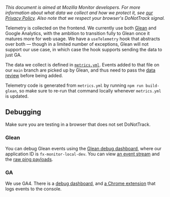 _This document is aimed at Mozilla Monitor developers. For more information about what data we collect and how we protect it, see [our Privacy Policy](https://www.mozilla.org/privacy/firefox-monitor/). Also note that we respect your browser's DoNotTrack signal._

Telemetry is collected on the frontend. We currently use both [Glean](https://mozilla.github.io/glean/book/index.html) and Google Analytics, with the ambition to transition fully to Glean once it matures more for web usage. We have a `useTelemetry` hook that abstracts over both — though in a limited number of exceptions, Glean will not support our use case, in which case the hook supports sending the data to just GA.

The data we collect is defined in [`metrics.yml`](../metrics.yml). Events added to that file on our `main` branch are picked up by Glean, and thus need to pass the [data review](https://wiki.mozilla.org/Data_Collection) before being added.

Telemetry code is generated from `metrics.yml` by running `npm run build-glean`, so make sure to re-run that command locally whenever `metrics.yml` is updated.

## Debugging

Make sure you are testing in a browser that does not set DoNotTrack.

### Glean

You can debug Glean events using the [Glean debug dashboard](https://debug-ping-preview.firebaseapp.com/), where our application ID is `fx-monitor-local-dev`. You can view [an event stream](https://debug-ping-preview.firebaseapp.com/stream/fx-monitor-local-dev) and the [raw ping payloads](https://debug-ping-preview.firebaseapp.com/pings/fx-monitor-local-dev).

### GA

We use GA4. There is a [debug dashboard](https://analytics.google.com/analytics/web/#/a36116321p314430969/admin/debugview/overview?params=_u..nav%3Dmaui%26_u.dateOption%3Dlast28Days&collectionId=4770438668), and [a Chrome extension](https://chromewebstore.google.com/detail/google-analytics-debugger/jnkmfdileelhofjcijamephohjechhna?pli=1) that logs events to the console.

